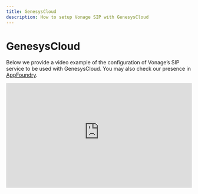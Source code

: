 ```yaml
---
title: GenesysCloud 
description: How to setup Vonage SIP with GenesysCloud
---
```


# GenesysCloud 
Below we provide a video example of the configuration of Vonage’s SIP service to be used with GenesysCloud. You may also check our presence in [AppFoundry](https://appfoundry.genesys.com/filter/genesyscloud).

<center style="aspect-ratio: 16 / 9;"><iframe width="100%" height="100%" src="https://www.youtube-nocookie.com/embed/v6k1FpbP2V4" frameborder="0" allow="accelerometer; autoplay; encrypted-media; gyroscope; picture-in-picture" allowfullscreen></iframe></center>
